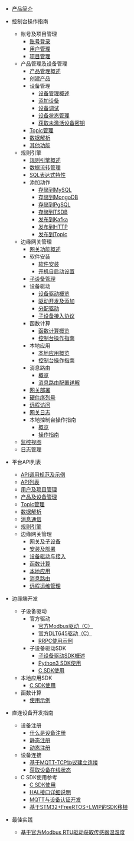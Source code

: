 
* [产品简介](/uiot-stack/产品简介)
* 控制台操作指南
  * 账号及项目管理
    * [账号登录](/uiot-stack/控制台操作指南/账号及项目管理/账号登录)
    * [用户管理](/uiot-stack/控制台操作指南/账号及项目管理/用户管理)
    * [项目管理](/uiot-stack/控制台操作指南/账号及项目管理/项目管理)
  * 产品管理及设备管理
    * [产品管理概述](/uiot-stack/控制台操作指南/产品管理/产品管理概述)
    * [创建产品](/uiot-stack/控制台操作指南/产品管理/创建产品)
    * 设备管理
      * [设备管理概述](/uiot-stack/控制台操作指南/产品管理/设备管理/设备管理概述)
      * [添加设备](/uiot-stack/控制台操作指南/产品管理/设备管理/添加设备)
      * [设备调试](/uiot-stack/控制台操作指南/产品管理/设备管理/设备调试)
      * [设备状态管理](/uiot-stack/控制台操作指南/产品管理/设备管理/设备状态管理)
      * [获取未激活设备密钥](/uiot-stack/控制台操作指南/产品管理/设备管理/获取未激活设备密钥)
    * [Topic管理](/uiot-stack/控制台操作指南/产品管理/Topic管理)
    * [数据解析](/uiot-stack/控制台操作指南/产品管理/数据解析)
    * [其他功能](/uiot-stack/控制台操作指南/产品管理/其他功能)
  * 规则引擎
    * [规则引擎概述](/uiot-stack/控制台操作指南/规则引擎/规则引擎概览)
    * [数据流转管理](/uiot-stack/控制台操作指南/规则引擎/数据流转管理)
    * [SQL表达式特性](/uiot-stack/控制台操作指南/规则引擎/SQL表达式特性)
    * 添加动作
      * [存储到MySQL](/uiot-stack/控制台操作指南/规则引擎/添加动作/存储到MySQL)
      * [存储到MongoDB](/uiot-stack/控制台操作指南/规则引擎/添加动作/存储到MongoDB)
      * [存储到PgSQL](/uiot-stack/控制台操作指南/规则引擎/添加动作/存储到PgSQL)
      * [存储到TSDB](/uiot-stack/控制台操作指南/规则引擎/添加动作/存储到TSDB)
      * [发布到Kafka](/uiot-stack/控制台操作指南/规则引擎/添加动作/发布到Kafka)
      * [发布到HTTP](/uiot-stack/控制台操作指南/规则引擎/添加动作/发布到HTTP)
      * [发布到Topic](/uiot-stack/控制台操作指南/规则引擎/添加动作/发布到Topic)
  * 边缘网关管理
    * [网关功能概述](/uiot-stack/控制台操作指南/网关管理/网关功能概述)
    * 软件安装
      * [软件安装](/uiot-stack/控制台操作指南/网关管理/软件安装/软件安装)
      * [开机自启动设置](/uiot-stack/控制台操作指南/网关管理/软件安装/开机自启动设置)
    * [子设备管理](/uiot-stack/控制台操作指南/网关管理/子设备管理)
    * 设备驱动
      * [设备驱动概览](/uiot-stack/控制台操作指南/网关管理/设备驱动/设备驱动概览)
      * [驱动开发及添加](/uiot-stack/控制台操作指南/网关管理/设备驱动/驱动开发及添加)
      * [分配驱动](/uiot-stack/控制台操作指南/网关管理/设备驱动/分配驱动)
      * [子设备接入协议](/uiot-stack/控制台操作指南/网关管理/设备驱动/子设备接入协议)
    * 函数计算
      * [函数计算概览](/uiot-stack/控制台操作指南/网关管理/函数计算/函数计算概览)
      * [控制台操作指南](/uiot-stack/控制台操作指南/网关管理/函数计算/控制台操作指南)
    * 本地应用
      * [本地应用概览](/uiot-stack/控制台操作指南/网关管理/本地应用/本地应用概览)
      * [控制台操作指南](/uiot-stack/控制台操作指南/网关管理/本地应用/控制台操作指南)
    * 消息路由
      * [概览](/uiot-stack/控制台操作指南/网关管理/消息路由/概览)
      * [消息路由配置详解](/uiot-stack/控制台操作指南/网关管理/消息路由/消息路由配置详解)
    * [网关部署](/uiot-stack/控制台操作指南/网关管理/网关部署)
    * [硬件序列号](/uiot-stack/控制台操作指南/网关管理/硬件序列号)
    * [远程访问](/uiot-stack/控制台操作指南/网关管理/远程访问)
    * [网关日志](/uiot-stack/控制台操作指南/网关管理/网关日志)
    * 本地控制台操作指南
      * [概览](/uiot-stack/控制台操作指南/网关管理/本地控制台操作指南/概览)
      * [操作指南](/uiot-stack/控制台操作指南/网关管理/本地控制台操作指南/操作指南)
  * [监控视图](/uiot-stack/控制台操作指南/监控视图)
  * [日志管理](/uiot-stack/控制台操作指南/日志管理)
* 平台API列表
  * [API调用规范及示例](/uiot-stack/IoT平台开发指南/API调用规范及示例)
  * [API列表](/uiot-stack/IoT平台开发指南/API列表)
  * [用户及项目管理](/uiot-stack/IoT平台开发指南/用户及项目管理)
  * [产品及设备管理](/uiot-stack/IoT平台开发指南/产品及设备管理)
  * [Topic管理](/uiot-stack/IoT平台开发指南/Topic管理)
  * [数据解析](/uiot-stack/IoT平台开发指南/数据解析)
  * [消息通信](/uiot-stack/IoT平台开发指南/消息通信)
  * [规则引擎](/uiot-stack/IoT平台开发指南/规则引擎)
  * 边缘网关管理
    * [网关及子设备](/uiot-stack/IoT平台开发指南/网关管理/网关及子设备)
    * [安装及部署](/uiot-stack/IoT平台开发指南/网关管理/安装及部署)
    * [设备驱动与接入](/uiot-stack/IoT平台开发指南/网关管理/设备驱动与接入)
    * [函数计算](/uiot-stack/IoT平台开发指南/网关管理/函数计算)
    * [本地应用](/uiot-stack/IoT平台开发指南/网关管理/本地应用)
    * [消息路由](/uiot-stack/IoT平台开发指南/网关管理/消息路由)
    * [远程运维管理](/uiot-stack/IoT平台开发指南/网关管理/远程运维管理)
* 边缘端开发
  * 子设备驱动
    * 官方驱动
      * [官方Modbus驱动（C）](/uiot-stack/边缘端开发/子设备驱动/官方驱动/官方Modbus驱动（C）)
      * [官方DLT645驱动（C）](/uiot-stack/边缘端开发/子设备驱动/官方驱动/官方DLT645驱动（C）)
      * [RRPC使用示例](/uiot-stack/边缘端开发/子设备驱动/官方驱动/RRPC使用示例)
    * 子设备驱动SDK
      * [子设备驱动SDK概述](/uiot-stack/边缘端开发/子设备驱动/子设备驱动SDK/子设备驱动SDK概述)
      * [Python3 SDK使用](/uiot-stack/边缘端开发/子设备驱动/子设备驱动SDK/Python3_SDK使用)
      * [C SDK使用](/uiot-stack/边缘端开发/子设备驱动/子设备驱动SDK/C_SDK使用)
  * 本地应用SDK
    * [C SDK使用](/uiot-stack/边缘端开发/本地应用SDK/C_SDK使用)
  * 函数计算
    * [使用示例](/uiot-stack/边缘端开发/函数计算/函数功能开发及示例)

* 直连设备开发指南
  * 设备注册
    * [什么是设备注册](/uiot-stack/直连设备开发指南/设备注册/什么是设备注册)
    * [静态注册](/uiot-stack/直连设备开发指南/设备注册/静态注册)
    * [动态注册](/uiot-stack/直连设备开发指南/设备注册/动态注册)	
  * 设备连接
    * [基于MQTT-TCP协议建立连接](/uiot-stack/直连设备开发指南/设备连接/基于MQTT-TCP协议建立连接)
    * [获取设备在线状态](/uiot-stack/直连设备开发指南/设备连接/获取设备在线状态)	
  * C SDK使用参考
    * [C SDK使用](/uiot-stack/直连设备开发指南/C_SDK使用参考/C_SDK使用)
    * [HAL接口详细说明](/uiot-stack/直连设备开发指南/C_SDK使用参考/HAL接口详细说明)
    * [MQTT与设备认证开发](/uiot-stack/直连设备开发指南/C_SDK使用参考/MQTT与设备认证开发)
    * [基于STM32+FreeRTOS+LWIP的SDK移植](/uiot-stack/直连设备开发指南/C_SDK使用参考/基于STM32+FreeRTOS+LWIP的SDK移植)
* 最佳实践
  * [基于官方Modbus RTU驱动获取传感器温湿度 ](/uiot-stack/最佳实践/modbusrtu)


